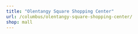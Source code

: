 ```yaml
---
title: "Olentangy Square Shopping Center"
url: /columbus/olentangy-square-shopping-center/
shop: mall
---
```

